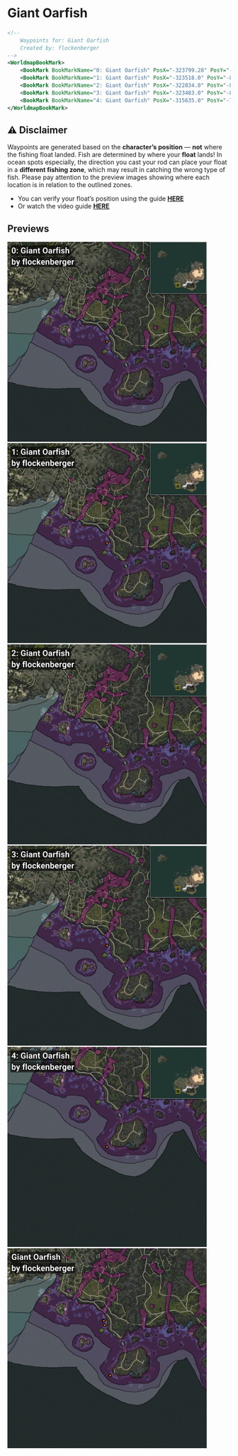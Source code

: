 # Giant Oarfish
```xml
<!--
    Waypoints for: Giant Oarfish
    Created by: flockenberger
-->
<WorldmapBookMark>
    <BookMark BookMarkName="0: Giant Oarfish" PosX="-323799.28" PosY="-8199.208" PosZ="-605292.25" />
    <BookMark BookMarkName="1: Giant Oarfish" PosX="-323518.0" PosY="-8168.0" PosZ="-605481.0" />
    <BookMark BookMarkName="2: Giant Oarfish" PosX="-322834.0" PosY="-8034.0" PosZ="-610841.0" />
    <BookMark BookMarkName="3: Giant Oarfish" PosX="-323483.0" PosY="-8168.0" PosZ="-605486.0" />
    <BookMark BookMarkName="4: Giant Oarfish" PosX="-315635.0" PosY="-7937.0" PosZ="-672994.0" />
</WorldmapBookMark>
```

## ⚠️ Disclaimer
Waypoints are generated based on the __**character’s position**__ — __not__ where the fishing float landed.
Fish are determined by where your **float** lands!
In ocean spots especially, the direction you cast your rod can place your float in a **different fishing zone**, which may result in catching the wrong type of fish.
Please pay attention to the preview images showing where each location is in relation to the outlined zones.

- You can verify your float’s position using the guide [**HERE**](https://flockenberger.github.io/bdo-fish-position/)
- Or watch the video guide [**HERE**](https://youtu.be/t-VXcRoNojk)

## Previews
<img src="./Giant Oarfish_0_Preview.webp" width="450"/> <img src="./Giant Oarfish_1_Preview.webp" width="450"/> <img src="./Giant Oarfish_2_Preview.webp" width="450"/> <img src="./Giant Oarfish_3_Preview.webp" width="450"/> <img src="./Giant Oarfish_4_Preview.webp" width="450"/> <img src="./Giant Oarfish_Preview.webp" width="450"/> 